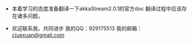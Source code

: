  
* 本着学习的态度准备翻译一下akkaStream2.0.1的官方doc
翻译过程中应该存在诸多问题，

* 欢迎联系我，共同进步
我的QQ：929175513
我的邮箱：cjuexuan@gmail.com
